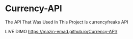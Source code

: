 # Currency-API
The API That Was Used In This Project Is currencyfreaks API

LIVE DIMO
https://mazin-emad.github.io/Currency-API/
